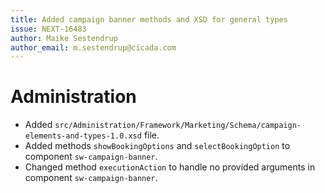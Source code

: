 ```yaml
---
title: Added campaign banner methods and XSD for general types
issue: NEXT-16483
author: Maike Sestendrup
author_email: m.sestendrup@cicada.com 
---
```

# Administration
* Added `src/Administration/Framework/Marketing/Schema/campaign-elements-and-types-1.0.xsd` file.
* Added methods `showBookingOptions` and `selectBookingOption` to component `sw-campaign-banner`.
* Changed method `executionAction` to handle no provided arguments in component `sw-campaign-banner`.

